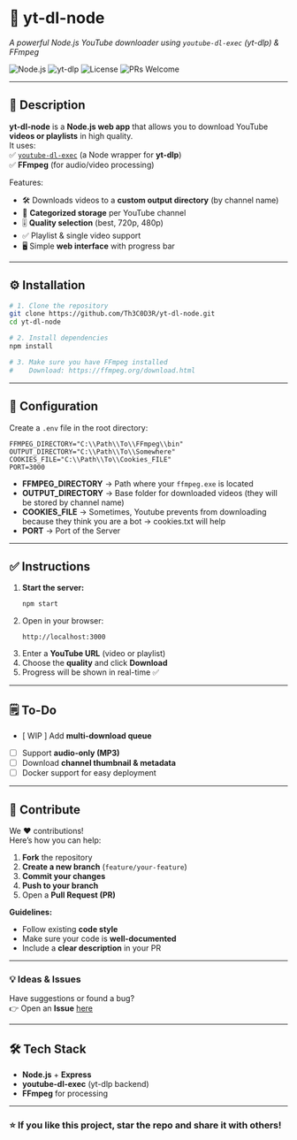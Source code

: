 # 🎥 yt-dl-node  
*A powerful Node.js YouTube downloader using `youtube-dl-exec` (yt-dlp) & FFmpeg*  

![Node.js](https://img.shields.io/badge/Node.js-18+-green?logo=node.js)
![yt-dlp](https://img.shields.io/badge/yt--dlp-latest-blue)
![License](https://img.shields.io/badge/license-MIT-yellow)
![PRs Welcome](https://img.shields.io/badge/PRs-Welcome-brightgreen)

---

## 📜 Description  
**yt-dl-node** is a **Node.js web app** that allows you to download YouTube **videos or playlists** in high quality.  
It uses:  
✅ [`youtube-dl-exec`](https://github.com/microlinkhq/youtube-dl-exec) (a Node wrapper for **yt-dlp**)  
✅ **FFmpeg** (for audio/video processing)  

Features:  
- 🛠 Downloads videos to a **custom output directory** (by channel name)  
- 📂 **Categorized storage** per YouTube channel  
- 🎚 **Quality selection** (best, 720p, 480p)  
- ✅ Playlist & single video support  
- 🖥 Simple **web interface** with progress bar  

---

## ⚙️ Installation  

```bash
# 1. Clone the repository
git clone https://github.com/Th3C0D3R/yt-dl-node.git
cd yt-dl-node

# 2. Install dependencies
npm install

# 3. Make sure you have FFmpeg installed
#    Download: https://ffmpeg.org/download.html
```

---

## 🔧 Configuration  

Create a `.env` file in the root directory:  

```env
FFMPEG_DIRECTORY="C:\\Path\\To\\FFmpeg\\bin"
OUTPUT_DIRECTORY="C:\\Path\\To\\Somewhere"
COOKIES_FILE="C:\\Path\\To\\Cookies_FILE"
PORT=3000
```

- **FFMPEG_DIRECTORY** → Path where your `ffmpeg.exe` is located  
- **OUTPUT_DIRECTORY** → Base folder for downloaded videos (they will be stored by channel name)  
- **COOKIES_FILE** → Sometimes, Youtube prevents from downloading because they think you are a bot → cookies.txt will help
- **PORT** → Port of the Server

---

## ✅ Instructions  

1. **Start the server:**  
   ```bash
   npm start
   ```
2. Open in your browser:  
   ```
   http://localhost:3000
   ```
3. Enter a **YouTube URL** (video or playlist)  
4. Choose the **quality** and click **Download**  
5. Progress will be shown in real-time ✅  

---

## 🗒️ To-Do  
- [ WIP ] Add **multi-download queue** 
- [ ] Support **audio-only (MP3)** 
- [ ] Download **channel thumbnail & metadata** 
- [ ] Docker support for easy deployment  

---

## 🤝 Contribute  

We ❤️ contributions!  
Here’s how you can help:  
1. **Fork** the repository  
2. **Create a new branch** (`feature/your-feature`)  
3. **Commit your changes**  
4. **Push to your branch**  
5. Open a **Pull Request (PR)**  

**Guidelines:**  
- Follow existing **code style**  
- Make sure your code is **well-documented**  
- Include a **clear description** in your PR  

---

### 💡 Ideas & Issues  
Have suggestions or found a bug?  
👉 Open an **Issue** [here](https://github.com/Th3C0D3R/yt-dl-node/issues)  

---

## 🛠 Tech Stack  
- **Node.js** + **Express**  
- **youtube-dl-exec** (yt-dlp backend)  
- **FFmpeg** for processing  

---

### ⭐ If you like this project, **star the repo** and share it with others!  
